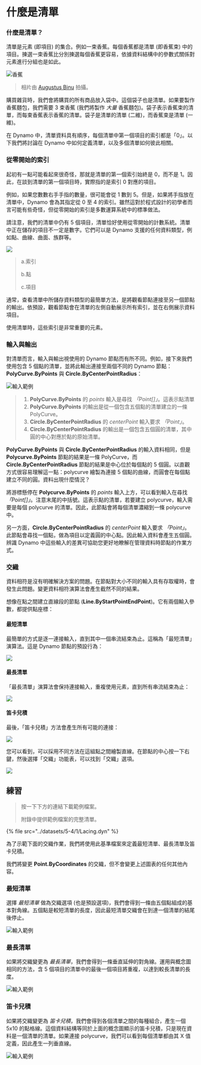 # 什麼是清單

### 什麼是清單？

清單是元素 (即項目) 的集合。例如一束香蕉。每個香蕉都是清單 (即香蕉束) 中的項目。揀選一束香蕉比分別揀選每個香蕉更容易，依據資料結構中的參數式關係對元素進行分組也是如此。

![香蕉](../images/5-4/1/Bananas\_white\_background\_DS.jpg)

> 相片由 [Augustus Binu](https://commons.wikimedia.org/wiki/File:Bananas\_white\_background\_DS.jpg?fastcci\_from=11404890\&c1=11404890\&d1=15\&s=200\&a=list) 拍攝。

購買雜貨時，我們會將購買的所有商品放入袋中。這個袋子也是清單。如果要製作香蕉麵包，我們需要 3 束香蕉 (我們將製作 _大量_ 香蕉麵包)。袋子表示香蕉束的清單，而每束香蕉表示香蕉的清單。袋子是清單的清單 (二維)，而香蕉束是清單 (一維)。

在 Dynamo 中，清單資料具有順序，每個清單中第一個項目的索引都是「0」。以下我們將討論在 Dynamo 中如何定義清單，以及多個清單如何彼此相關。

### 從零開始的索引

起初有一點可能看起來很奇怪，那就是清單的第一個索引始終是 0，而不是 1。因此，在談到清單的第一個項目時，實際指的是索引 0 對應的項目。

例如，如果您數數右手手指的數量，很可能會從 1 數到 5。但是，如果將手指放在清單中，Dynamo 會為其指定從 0 至 4 的索引。雖然這對於程式設計的初學者而言可能有些奇怪，但從零開始的索引是多數運算系統中的標準做法。

請注意，我們的清單中仍有 5 個項目，清單恰好使用從零開始的計數系統。清單中正在儲存的項目不一定是數字。它們可以是 Dynamo 支援的任何資料類型，例如點、曲線、曲面、族群等。

![](../images/5-4/1/what'salist-zerobasedindices.jpg)

> a.索引
>
> b.點
>
> c.項目

通常，查看清單中所儲存資料類型的最簡單方法，是將觀看節點連接至另一個節點的輸出。依預設，觀看節點會在清單的左側自動展示所有索引，並在右側展示資料項目。

使用清單時，這些索引是非常重要的元素。

### 輸入與輸出

對清單而言，輸入與輸出視使用的 Dynamo 節點而有所不同。例如，接下來我們使用包含 5 個點的清單，並將此輸出連接至兩個不同的 Dynamo 節點：**PolyCurve.ByPoints** 與 **Circle.ByCenterPointRadius**：

![輸入範例](../images/5-4/1/what'salist-inputsandoutputs.jpg)

> 1. **PolyCurve.ByPoints** 的 _points_ 輸入是尋找 _「Point[]」_。這表示點清單
> 2. **PolyCurve.ByPoints** 的輸出是從一個包含五個點的清單建立的一條 PolyCurve。
> 3. **Circle.ByCenterPointRadius** 的 _centerPoint_ 輸入要求 _「Point」_。
> 4. **Circle.ByCenterPointRadius** 的輸出是一個包含五個圓的清單，其中圓的中心對應於點的原始清單。

**PolyCurve.ByPoints** 與 **Circle.ByCenterPointRadius** 的輸入資料相同，但是 **Polycurve.ByPoints** 節點的結果是一條 PolyCurve，而 **Circle.ByCenterPointRadius** 節點的結果是中心位於每個點的 5 個圓。以直觀方式很容易理解這一點：polycurve 繪製為連接 5 個點的曲線，而圓會在每個點建立不同的圓。資料出現什麼情況？

將游標懸停在 **Polycurve.ByPoints** 的 _points_ 輸入上方，可以看到輸入在尋找 _「Point[]」_。注意末尾的中括號。這表示點的清單，若要建立 polycurve，輸入需要是每個 polycurve 的清單。因此，此節點會將每個清單濃縮到一條 polycurve 中。

另一方面，**Circle.ByCenterPointRadius** 的 _centerPoint_ 輸入要求 _「Point」_。此節點會尋找一個點，做為項目以定義圓的中心點。因此輸入資料會產生五個圓。辨識 Dynamo 中這些輸入的差異可協助您更好地瞭解在管理資料時節點的作業方式。

### 交織

資料相符是沒有明確解決方案的問題。在節點對大小不同的輸入具有存取權時，會發生此問題。變更資料相符演算法會產生截然不同的結果。

想像在點之間建立直線段的節點 (**Line.ByStartPointEndPoint**)。它有兩個輸入參數，都提供點座標：

#### 最短清單

最簡單的方式是逐一連接輸入，直到其中一個串流結束為止。這稱為「最短清單」演算法。這是 Dynamo 節點的預設行為：

![](../images/5-4/1/what'salist-lacing-shortest.jpg)

#### 最長清單

「最長清單」演算法會保持連接輸入，重複使用元素，直到所有串流結束為止：

![](../images/5-4/1/what'salist-lacing-longest.jpg)

#### 笛卡兒積

最後，「笛卡兒積」方法會產生所有可能的連接：

![](../images/5-4/1/what'salist-lacing-cross.jpg)

您可以看到，可以採用不同方法在這組點之間繪製直線。在節點的中心按一下右鍵，然後選擇「交織」功能表，可以找到「交織」選項。

![](../images/5-4/1/what'salist-rightclicklacingopt.jpg)

## 練習

> 按一下下方的連結下載範例檔案。
>
> 附錄中提供範例檔案的完整清單。

{% file src="../datasets/5-4/1/Lacing.dyn" %}

為了示範下面的交織作業，我們將使用此基準檔案來定義最短清單、最長清單及笛卡兒積。

我們將變更 **Point.ByCoordinates** 的交織，但不會變更上述圖表的任何其他內容。

### 最短清單

選擇 _最短清單_ 做為交織選項 (也是預設選項)，我們會得到一條由五個點組成的基本對角線。五個點是較短清單的長度，因此最短清單交織會在到達一個清單的結尾後停止。

![輸入範例](../images/5-4/1/what'salist-lacingexercise01.jpg)

### **最長清單**

如果將交織變更為 _最長清單_，我們會得到一條垂直延伸的對角線。運用與概念圖相同的方法，含 5 個項目的清單中的最後一個項目將重複，以達到較長清單的長度。

![輸入範例](../images/5-4/1/what'salist-lacingexercise02.jpg)

### **笛卡兒積**

如果將交織變更為 _笛卡兒積_，我們會得到各個清單之間的每種組合，產生一個 5x10 的點格線。這個資料結構等同於上面的概念圖顯示的笛卡兒積，只是現在資料是一個清單的清單。如果連接 polycurve，我們可以看到每個清單都由其 X 值定義，因此產生一列垂直線。

![輸入範例](../images/5-4/1/what'salist-lacingexercise03.jpg)
